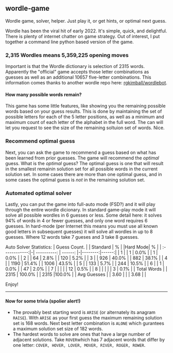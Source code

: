 ## wordle-game

Wordle game, solver, helper.  Just play it, or get hints, or optimal next guess.

Wordle has been the viral hit of early 2022.  It's simple, quick, and delightful.
There is plenty of internet chatter on game strategy.
Out of interest, I put together a command line python based version of the game.

### 2,315 Wordles means 5,359,225 opening moves
Important is that the Wordle dictionary is selection of 2315 words.  Apparently the
"official" game accepts those letter combinations as guesses as well as an additional
10657 five-letter combinations. This information comes thanks to another wordle repo
here: [rgkimball/wordlebot](//github.com/rgkimball/wordlebot).

#### How many possible words remain?
This game has some little features, like showing you the remaining possible words
based on your guess results.  This is done by maintaining the set of possible letters
for each of the 5 letter positions, as well as a minimum and maximum count of each
letter of the alphabet in the full word.  The can will let you request to see the
size of the remaining soltuion set of words.  Nice.

### Recommend optimal guess
Next, you can ask the game to recommend a guess based on what has been learned from
prior guesses.  The game will recommend the *optimal* guess.  What is the *optimal*
guess? The optimal guess is one that will result in the smallest remainin solution
set for all possible words in the current solution set. In some cases there are more
than one optimal guess, and in some cases the optimal guess is *not* in the remaining
solution set.

### Automated optimal solver
Lastly, you can put the game into full-auto mode (FSD?) and it will play through the
entire wordle dicionary.  In standard game-play mode it will solve all possible wordles
in 6 guesses or less. Some detail here: it solves 94% of words in 4 or fewer guesses,
and only one word requires 6 guesses. In hard-mode (per Internet this means you must
use all known good letters in subsequent guesses) it will solve all wordles in up to 8
guesses. Where 12 words take 7 gueses and 3 take 8 guesses.

Auto Solver Statistics:
| Guess Count. 	| |   Standard  |   %     | |Hard Mode|   %   |
| :------------:|-| ----------: | ------: |-|--------:|------:|
|        1	    | |     1       |    0.0% | |    1    |  0.0% |
|        2      | |    64       |    2.8% | |  120    |  5.2% |
|        3      | |    926      |   40.0% | |  882    | 38.1% |
|        4      | |    1190     |   51.4% | | 1006    | 43.5% |
|        5      | |    133      |    5.7% | |  244    | 10.5% |
|        6      | |      1      |    0.0% | |   47    |  2.0% |
|        7      | |             |         | |   12    |  0.5% |
|        8      | |             |         | |    3    |  0.1% |
| Total Words   | |   2315      |  100.0% | | 2315    |100.0% |
| Avg Guesses   | |    3.60     |         | |  3.68   |       |

Enjoy!

----
#### Now for some trivia (spolier alert!)
- The provably best starting word is `ARISE` (or alternately its anagram `RAISE`).  With `ARISE`
as your first guess the maximum remaining solution set is 168 words. Next best letter
combination is `ALONE` which gurantees a maximum solution set size of
182 words.
- The hardest words to solve are ones that have a large number of adjacent
solutions.  Take `ROVER`which has 7 adjacent words that differ by one
letter: `COVER, HOVER, LOVER, MOVER, RIVER, ROGER, ROWER`.
